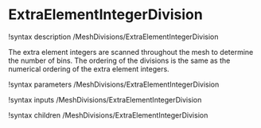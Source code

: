 # ExtraElementIntegerDivision

!syntax description /MeshDivisions/ExtraElementIntegerDivision

The extra element integers are scanned throughout the mesh to determine the number of
bins.
The ordering of the divisions is the same as the numerical ordering of the extra element integers.

!syntax parameters /MeshDivisions/ExtraElementIntegerDivision

!syntax inputs /MeshDivisions/ExtraElementIntegerDivision

!syntax children /MeshDivisions/ExtraElementIntegerDivision
